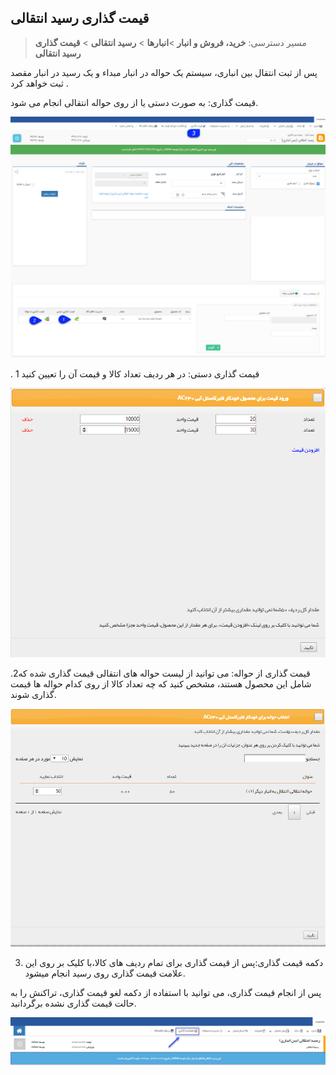 ﻿## قیمت گذاری رسید انتقالی

> مسیر دسترسی:  **خرید، فروش و انبار** >**انبارها** > **رسید انتقالی** > **قیمت گذاری رسید انتقالی** 

پس از ثبت انتقال بین انباری، سیستم یک حواله در انبار مبداء و یک رسید در انبار مقصد ثبت خواهد کرد .

قیمت گذاری: به صورت دستی یا از روی حواله انتقالی انجام می شود.

![](TransferBetweenWarehouses1.jpg)

 . 1  قیمت گذاری دستی: در هر ردیف تعداد کالا و قیمت آن را تعیین کنید

![](TransferReciept3.png)

 .2قیمت گذاری از حواله: می توانید از لیست حواله های انتقالی قیمت گذاری شده که شامل این محصول هستند، مشخص کنید که چه تعداد کالا از روی کدام حواله ها قیمت گذاری شوند.

![](TransferReciept4.png)

3. دکمه قیمت گذاری:پس از قیمت گذاری برای تمام ردیف های کالا،با کلیک بر روی این علامت قیمت گذاری روی رسید انجام میشود.

  پس از انجام قیمت گذاری، می توانید با استفاده از دکمه لغو قیمت گذاری، تراکنش را به حالت قیمت گذاری نشده برگردانید.
  
  ![](TransferReciept5.png)
  
  